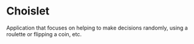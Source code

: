 # Choislet
Application that focuses on helping to make decisions randomly, using a roulette or flipping a coin, etc.
